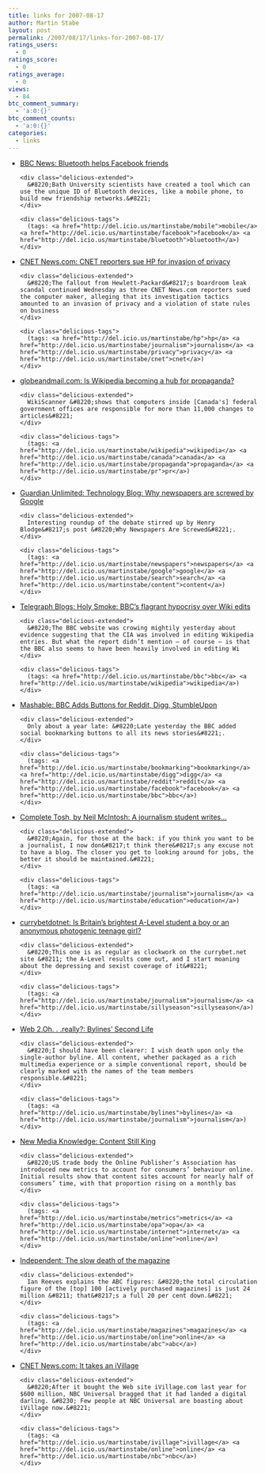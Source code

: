 ```yaml
---
title: links for 2007-08-17
author: Martin Stabe
layout: post
permalink: /2007/08/17/links-for-2007-08-17/
ratings_users:
  - 0
ratings_score:
  - 0
ratings_average:
  - 0
views:
  - 84
btc_comment_summary:
  - 'a:0:{}'
btc_comment_counts:
  - 'a:0:{}'
categories:
  - links
---
```

<ul class="delicious">
  <li>
    <div class="delicious-link">
      <a href="http://news.bbc.co.uk/1/hi/technology/6949473.stm">BBC News: Bluetooth helps Facebook friends</a>
    </div>
    
    <div class="delicious-extended">
      &#8220;Bath University scientists have created a tool which can use the unique ID of Bluetooth devices, like a mobile phone, to build new friendship networks.&#8221;
    </div>
    
    <div class="delicious-tags">
      (tags: <a href="http://del.icio.us/martinstabe/mobile">mobile</a> <a href="http://del.icio.us/martinstabe/facebook">facebook</a> <a href="http://del.icio.us/martinstabe/bluetooth">bluetooth</a>)
    </div>
  </li>
  
  <li>
    <div class="delicious-link">
      <a href="http://news.com.com/CNET+reporters+sue+HP+for+invasion+of+privacy/2100-1014_3-6202836.html?part=rss&#038;tag=2547-1_3-0-20&#038;subj=news">CNET News.com: CNET reporters sue HP for invasion of privacy</a>
    </div>
    
    <div class="delicious-extended">
      &#8220;The fallout from Hewlett-Packard&#8217;s boardroom leak scandal continued Wednesday as three CNET News.com reporters sued the computer maker, alleging that its investigation tactics amounted to an invasion of privacy and a violation of state rules on business
    </div>
    
    <div class="delicious-tags">
      (tags: <a href="http://del.icio.us/martinstabe/hp">hp</a> <a href="http://del.icio.us/martinstabe/journalism">journalism</a> <a href="http://del.icio.us/martinstabe/privacy">privacy</a> <a href="http://del.icio.us/martinstabe/cnet">cnet</a>)
    </div>
  </li>
  
  <li>
    <div class="delicious-link">
      <a href="http://www.theglobeandmail.com/servlet/story/RTGAM.20070816.wwiki0816/BNStory/Technology/home">globeandmail.com: Is Wikipedia becoming a hub for propaganda?</a>
    </div>
    
    <div class="delicious-extended">
      WikiScanner &#8220;shows that computers inside [Canada's] federal government offices are responsible for more than 11,000 changes to articles&#8221;
    </div>
    
    <div class="delicious-tags">
      (tags: <a href="http://del.icio.us/martinstabe/wikipedia">wikipedia</a> <a href="http://del.icio.us/martinstabe/canada">canada</a> <a href="http://del.icio.us/martinstabe/propaganda">propaganda</a> <a href="http://del.icio.us/martinstabe/pr">pr</a>)
    </div>
  </li>
  
  <li>
    <div class="delicious-link">
      <a href="http://blogs.guardian.co.uk/technology/archives/2007/08/16/why_newspapers_are_screwed_by_google.html">Guardian Unlimited: Technology Blog: Why newspapers are screwed by Google</a>
    </div>
    
    <div class="delicious-extended">
      Interesting roundup of the debate stirred up by Henry Blodge&#8217;s post &#8220;Why Newspapers Are Screwed&#8221;.
    </div>
    
    <div class="delicious-tags">
      (tags: <a href="http://del.icio.us/martinstabe/newspapers">newspapers</a> <a href="http://del.icio.us/martinstabe/google">google</a> <a href="http://del.icio.us/martinstabe/search">search</a> <a href="http://del.icio.us/martinstabe/content">content</a>)
    </div>
  </li>
  
  <li>
    <div class="delicious-link">
      <a href="http://blogs.telegraph.co.uk/ukcorrespondents/holysmoke/august2007/bbc_bias.htm">Telegraph Blogs: Holy Smoke: BBC&#8217;s flagrant hypocrisy over Wiki edits</a>
    </div>
    
    <div class="delicious-extended">
      &#8220;The BBC website was crowing mightily yesterday about evidence suggesting that the CIA was involved in editing Wikipedia entries. But what the report didn’t mention – of course – is that the BBC also seems to have been heavily involved in editing Wi
    </div>
    
    <div class="delicious-tags">
      (tags: <a href="http://del.icio.us/martinstabe/bbc">bbc</a> <a href="http://del.icio.us/martinstabe/wikipedia">wikipedia</a>)
    </div>
  </li>
  
  <li>
    <div class="delicious-link">
      <a href="http://mashable.com/2007/08/16/bbc-bookmarking/">Mashable: BBC Adds Buttons for Reddit, Digg, StumbleUpon</a>
    </div>
    
    <div class="delicious-extended">
      Only about a year late: &#8220;Late yesterday the BBC added social bookmarking buttons to all its news stories&#8221;.
    </div>
    
    <div class="delicious-tags">
      (tags: <a href="http://del.icio.us/martinstabe/bookmarking">bookmarking</a> <a href="http://del.icio.us/martinstabe/digg">digg</a> <a href="http://del.icio.us/martinstabe/reddit">reddit</a> <a href="http://del.icio.us/martinstabe/facebook">facebook</a> <a href="http://del.icio.us/martinstabe/bbc">bbc</a>)
    </div>
  </li>
  
  <li>
    <div class="delicious-link">
      <a href="http://www.completetosh.com/weblog/2007/08/a-journalism-st.html">Complete Tosh, by Neil McIntosh: A journalism student writes&#8230;</a>
    </div>
    
    <div class="delicious-extended">
      &#8220;Again, for those at the back: if you think you want to be a journalist, I now don&#8217;t think there&#8217;s any excuse not to have a blog. The closer you get to looking around for jobs, the better it should be maintained.&#8221;
    </div>
    
    <div class="delicious-tags">
      (tags: <a href="http://del.icio.us/martinstabe/journalism">journalism</a> <a href="http://del.icio.us/martinstabe/education">education</a>)
    </div>
  </li>
  
  <li>
    <div class="delicious-link">
      <a href="http://www.currybet.net/cbet_blog/2007/08/a-level_sexism.php">currybetdotnet: Is Britain&#8217;s brightest A-Level student a boy or an anonymous photogenic teenage girl?</a>
    </div>
    
    <div class="delicious-extended">
      &#8220;This one is as regular as clockwork on the currybet.net site &#8211; the A-Level results come out, and I start moaning about the depressing and sexist coverage of it&#8221;
    </div>
    
    <div class="delicious-tags">
      (tags: <a href="http://del.icio.us/martinstabe/journalism">journalism</a> <a href="http://del.icio.us/martinstabe/sillyseason">sillyseason</a>)
    </div>
  </li>
  
  <li>
    <div class="delicious-link">
      <a href="http://2ohreally.wordpress.com/2007/08/15/bylines-second-life/">Web 2.Oh. . .really?: Bylines’ Second Life</a>
    </div>
    
    <div class="delicious-extended">
      &#8220;I should have been clearer: I wish death upon only the single-author byline. All content, whether packaged as a rich multimedia experience or a simple conventional report, should be clearly marked with the names of the team members responsible.&#8221;
    </div>
    
    <div class="delicious-tags">
      (tags: <a href="http://del.icio.us/martinstabe/bylines">bylines</a> <a href="http://del.icio.us/martinstabe/journalism">journalism</a>)
    </div>
  </li>
  
  <li>
    <div class="delicious-link">
      <a href="http://69.89.31.94/~nmkcouk/2007/08/16/content-still-king/">New Media Knowledge: Content Still King</a>
    </div>
    
    <div class="delicious-extended">
      &#8220;US trade body the Online Publisher’s Association has introduced new metrics to account for consumers’ behaviour online. Initial results show that content sites account for nearly half of consumers’ time, with that proportion rising on a monthly bas
    </div>
    
    <div class="delicious-tags">
      (tags: <a href="http://del.icio.us/martinstabe/metrics">metrics</a> <a href="http://del.icio.us/martinstabe/opa">opa</a> <a href="http://del.icio.us/martinstabe/internet">internet</a> <a href="http://del.icio.us/martinstabe/online">online</a>)
    </div>
  </li>
  
  <li>
    <div class="delicious-link">
      <a href="http://news.independent.co.uk/business/analysis_and_features/article2871493.ece">Independent: The slow death of the magazine</a>
    </div>
    
    <div class="delicious-extended">
      Ian Reeves explains the ABC figures: &#8220;the total circulation figure of the [top] 100 [actively purchased magazines] is just 24 million &#8211; that&#8217;s a full 20 per cent down.&#8221;
    </div>
    
    <div class="delicious-tags">
      (tags: <a href="http://del.icio.us/martinstabe/magazines">magazines</a> <a href="http://del.icio.us/martinstabe/online">online</a> <a href="http://del.icio.us/martinstabe/abc">abc</a>)
    </div>
  </li>
  
  <li>
    <div class="delicious-link">
      <a href="http://news.com.com/It+takes+an+iVillage/2100-1026_3-6202237.html?tag=cd.hed">CNET News.com: It takes an iVillage</a>
    </div>
    
    <div class="delicious-extended">
      &#8220;After it bought the Web site iVillage.com last year for $600 million, NBC Universal bragged that it had landed a digital darling. &#8230; Few people at NBC Universal are boasting about iVillage now.&#8221;
    </div>
    
    <div class="delicious-tags">
      (tags: <a href="http://del.icio.us/martinstabe/ivillage">ivillage</a> <a href="http://del.icio.us/martinstabe/online">online</a> <a href="http://del.icio.us/martinstabe/nbc">nbc</a>)
    </div>
  </li>
</ul>